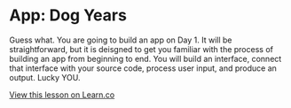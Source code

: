 # App: Dog Years

Guess what.  You are going to build an app on Day 1.  It will be straightforward, but it is deisgned to get you familiar with the process of building an app from beginning to end.  You will build an interface, connect that interface with your source code, process user input, and produce an output.  Lucky YOU.

<a href='https://learn.co/lessons/pc-dogYears-app' data-visibility='hidden'>View this lesson on Learn.co</a>
